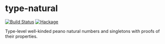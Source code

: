 type-natural
=============
[![Build Status](https://travis-ci.org/konn/type-natural.svg?branch=master)](https://travis-ci.org/konn/type-natural) [![Hackage](https://img.shields.io/hackage/v/type-natural.svg)](https://hackage.haskell.org/package/type-natural)

Type-level well-kinded peano natural numbers and singletons with proofs of their properties.
